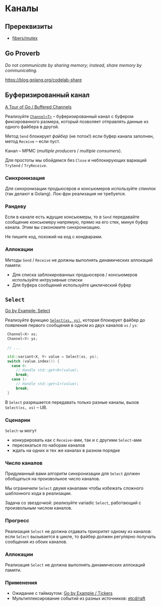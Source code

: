 # Каналы

## Пререквизиты

- [fibers/mutex](/tasks/fibers/mutex)

## Go Proverb

_Do not communicate by sharing memory; instead, share memory by communicating._

https://blog.golang.org/codelab-share

## Буферизированный канал

[A Tour of Go / Buffered Channels](https://tour.golang.org/concurrency/3)

Реализуйте [`Channel<T>`](mtf/fibers/sync/channel.hpp) – буферизированный канал с буфером фиксированного размера, который позволяет отправлять данные из одного файбера в другой.

Метод `Send` блокирует _файбер_ (не поток!) если буфер канала заполнен, метод `Receive` – если пуст.

Канал – MPMC (_multiple producers_ / _multiple consumers_).

Для простоты мы обойдемся без `Close` и неблокирующих вариаций `TrySend` / `TryReceive`.

### Синхронизация

Для синхронизации продьюсеров и консьюмеров используйте спинлок (так делают в Golang). Лок-фри реализация не требуется.

### Рандеву

Если в канале есть ждущие консьюмеры, то в `Send` передавайте сообщение консьюмеру напрямую, прямо на его стек, минуя буфер канала. Этим вы сэкономите синхронизацию.

Не пишите код, похожий на код с кондварами.

### Аллокации

Методы `Send` / `Receive` не должны выполнять динамических аллокаций памяти:

- Для списка заблокированных продьюсеров / консьюмеров используйте интрузивные списки
- Для буфера сообщений используйте циклический буфер

## `Select`

[Go by Example: Select](https://gobyexample.com/select)

Реализуйте функцию [`Select(xs, ys)`](mtf/fibers/sync/select.hpp), которая блокирует файбер до появления первого сообщения в одном из двух каналов `xs` / `ys`:

```cpp
 Channel<X> xs;
 Channel<Y> ys;
 
 // ...

 std::variant<X, Y> value = Select(xs, ys);
 switch (value.index()) {
   case 0:
     // Handle std::get<0>(value);
     break;
   case 1:
     // Handle std::get<1>(value);
     break;
 }
```

В `Select` разрешается передавать только разные каналы, вызов `Select(xs, xs)` – UB.

### Сценарии

`Select`-ы могут
- конкурировать как с `Receive`-ами, так и с другими `Select`-ами
- пересекаться по наборам каналов
- ждать на одних и тех же каналах в разном порядке

### Число каналов

Придуманный вами алгоритм синхронизации для `Select` должен обобщаться на произвольное число каналов.

Мы ограничили `Select` двумя каналами чтобы избежать сложного шаблонного кода в реализации.

Задача со звездочкой: реализуйте variadic `Select`, работающий с произвольным числом каналов.

### Прогресс

Реализация `Select` не должна отдавать приоритет одному из каналов: если `Select` вызывается в цикле, то файбер должен регулярно получать сообщения из обоих каналов.

### Аллокации

Реализация `Select` не должна выполнять динамических аллокаций памяти.

### Применения

- Ожидание с таймаутом: [Go by Example / Tickers](https://gobyexample.com/tickers)
- Мультиплексирование событий из разных источников: [etcd/raft](https://github.com/etcd-io/etcd/blob/bd4f8e2b6c6a0bdcd52f4593f68d9f2415ab5293/raft/node.go#L341)